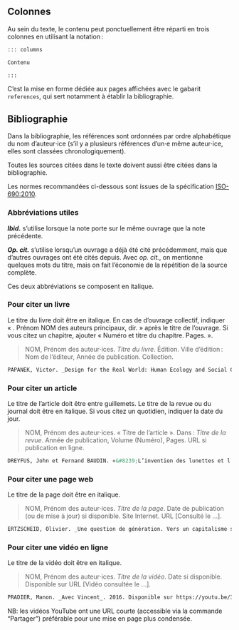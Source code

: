 

## Colonnes

Au sein du texte, le contenu peut ponctuellement être réparti en trois colonnes en utilisant la notation&#8239;:

```md
::: columns

Contenu

:::
```

C’est la mise en forme dédiée aux pages affichées avec le gabarit `references`, qui sert notamment à établir la bibliographie.

## Bibliographie

Dans la bibliographie, les références sont ordonnées par ordre alphabétique du nom d’auteur⋅ice (s’il y a plusieurs références d’un⋅e même auteur⋅ice, elles sont classées chronologiquement). 

Toutes les sources citées dans le texte doivent aussi être citées dans la bibliographie.

Les normes recommandées ci-dessous sont issues de la spécification [ISO-690:2010](https://fr.wikipedia.org/wiki/ISO_690).  

### Abbréviations utiles

**_Ibid._** s’utilise lorsque la note porte sur le même ouvrage que la note précédente. 

_**Op. cit.**_ s’utilise lorsqu’un ouvrage a déjà été cité précédemment, mais que d’autres ouvrages ont été cités depuis. Avec _op. cit._, on mentionne quelques mots du titre, mais on fait l’économie de la répétition de la source complète.

Ces deux abbréviations se composent en italique.

### Pour citer un livre

Le titre du livre doit être en italique. En cas de d’ouvrage collectif, indiquer « . Prénom NOM des auteurs principaux, dir. » après le titre de l’ouvrage.  Si vous citez un chapitre, ajouter « Numéro et titre du chapitre. Pages. ».

> NOM, Prénom des auteur⋅ices. _Titre du livre_. Édition. Ville d’édition&#8239;: Nom de l’éditeur, Année de publication. Collection.

```md
PAPANEK, Victor. _Design for the Real World: Human Ecology and Social Change_. New-York&nbsp;: Pantheon Books, 1971.
```

### Pour citer un article

Le titre de l’article doit être entre guillemets. Le titre de la revue ou du journal doit être en italique. Si vous citez un quotidien, indiquer la date du jour.

> NOM, Prénom des auteur⋅ices. « Titre de l’article ». Dans&#8239;: _Titre de la revue_. Année de publication, Volume (Numéro), Pages. URL si publication en ligne.

```md
DREYFUS, John et Fernand BAUDIN. «&#8239;L’invention des lunettes et l’apparition de l’imprimerie&#8239;». Dans&nbsp;: _Communication & Langages_. 1989, (N^o^&nbsp;79), pp. 73-86. 
```

### Pour citer une page web

Le titre de la page doit être en italique.

> NOM, Prénom des auteur⋅ices. _Titre de la page_. Date de publication (ou de mise à jour) si disponible. Site Internet. URL [Consulté le …].

```md
ERTZSCHEID, Olivier. _Une question de génération. Vers un capitalisme sémiotique_. 12 octobre 2022. Affordance.info. https://affordance.framasoft.org/2022/10/question-generation-capitalisme-semiotique/ [Consulté le 13 octobre 2022].
```

### Pour citer une vidéo en ligne

Le titre de la vidéo doit être en italique.

> NOM, Prénom des auteur⋅ices. _Titre de la vidéo_. Date si disponible. Disponible sur URL [Vidéo consultée le …].

```md
PRADIER, Manon. _Avec Vincent_. 2016. Disponible sur https://youtu.be/3DNsGRUHF7s [Vidéo consultée le 13 octobre 2022].
```

NB: les vidéos YouTube ont une URL courte (accessible via la commande “Partager”) préférable pour une mise en page plus condensée.
